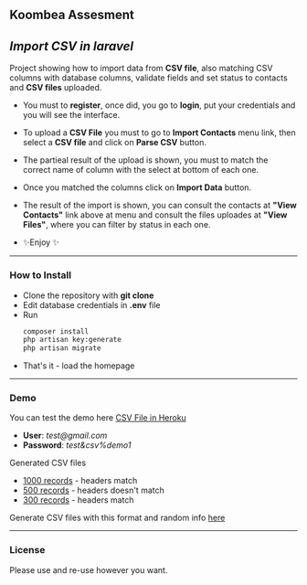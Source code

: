 

## Koombea Assesment
## _Import CSV in laravel_

Project showing how to import data from __CSV file__, also matching CSV columns with database columns, validate fields and set status to contacts and __CSV files__ uploaded.

- You must to __register__, once did, you go to __login__, put your credentials and you will see the interface.

- To upload a __CSV File__ you must to go to __Import Contacts__ menu link, then select a __CSV file__ and click on __Parse CSV__ button.

- The partieal result of the upload is shown, you must to match the correct name of column with the select at bottom of each one.

- Once you matched the columns click on __Import Data__ button.

- The result of the import is shown, you can consult the contacts at __"View Contacts"__ link above at menu and consult the files uploades at __"View Files"__, where you can filter by status in each one.
- ✨Enjoy ✨

---

### How to Install

- Clone the repository with __git clone__
- Edit database credentials in __.env__ file
- Run
    ```sh
    composer install
    php artisan key:generate
    php artisan migrate
    ```
- That's it - load the homepage
---
### Demo

You can test the demo here [CSV File in Heroku](http://nameless-scrubland-32903.herokuapp.com)
- __User__: _test@gmail.com_
- __Password__: _test&csv%demo1_

Generated CSV files

- [1000 records](https://api.mockaroo.com/api/24afcc20?count=1000&key=24826610) - headers match
- [500 records](https://api.mockaroo.com/api/d1c8b5c0?count=500&key=24826610) - headers doesn't match
- [300 records](https://api.mockaroo.com/api/24afcc20?count=300&key=24826610) - headers match

Generate CSV files with this format and random info [here](https://www.mockaroo.com/24afcc20)

---
### License

Please use and re-use however you want.
